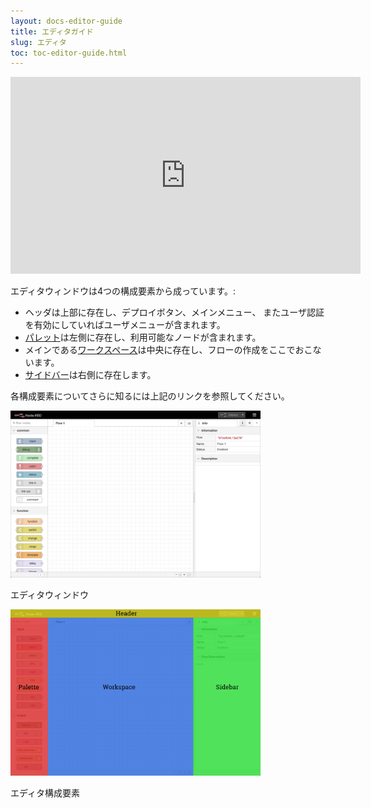```yaml
---
layout: docs-editor-guide
title: エディタガイド
slug: エディタ
toc: toc-editor-guide.html
---
```


<iframe width="560" height="315" src="https://www.youtube.com/embed/videoseries?list=PLyNBB9VCLmo1hyO-4fIZ08gqFcXBkHy-6" frameborder="0" allow="autoplay; encrypted-media" allowfullscreen></iframe>

エディタウィンドウは4つの構成要素から成っています。:

 - ヘッダは上部に存在し、デプロイボタン、メインメニュー、 
   またユーザ認証を有効にしていればユーザメニューが含まれます。
 - [パレット](palette)は左側に存在し、利用可能なノードが含まれます。
 - メインである[ワークスペース](workspace)は中央に存在し、フローの作成をここでおこないます。
 - [サイドバー](sidebar)は右側に存在します。

各構成要素についてさらに知るには上記のリンクを参照してください。

<div style="width: 400px; display: inline-block;" class="figure">
  <img src="images/editor-default.png" alt="Editor window">
  <p class="caption">エディタウィンドウ</p>
</div>

<div style="width: 400px; display: inline-block;" class="figure">
  <img src="images/editor-default-components.png" alt="Editor components">
  <p class="caption">エディタ構成要素</p>
</div>
